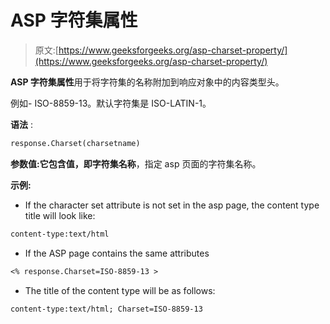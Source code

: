 # ASP 字符集属性

> 原文:[https://www.geeksforgeeks.org/asp-charset-property/](https://www.geeksforgeeks.org/asp-charset-property/)

**ASP 字符集属性**用于将字符集的名称附加到响应对象中的内容类型头。

例如- ISO-8859-13。默认字符集是 ISO-LATIN-1。

**语法** :

```vb
response.Charset(charsetname)
```

**参数值:**它包含值，即**字符集名称**，指定 asp 页面的字符集名称。

**示例:**

*   If the character set attribute is not set in the asp page, the content type title will look like:

```vb
content-type:text/html
```

*   If the ASP page contains the same attributes

```vb
<% response.Charset=ISO-8859-13 >
```

*   The title of the content type will be as follows:

```vb
content-type:text/html; Charset=ISO-8859-13
```